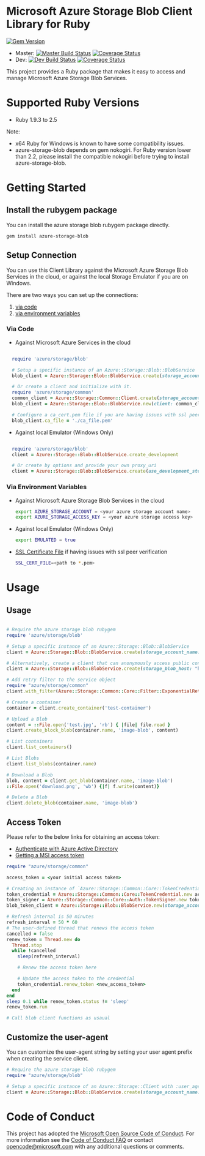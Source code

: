 # Microsoft Azure Storage Blob Client Library for Ruby

[![Gem Version](https://badge.fury.io/rb/azure-storage-blob.svg)](https://badge.fury.io/rb/azure-storage-blob)
* Master: [![Master Build Status](https://travis-ci.org/Azure/azure-storage-ruby.svg?branch=master)](https://travis-ci.org/Azure/azure-storage-ruby/branches) [![Coverage Status](https://coveralls.io/repos/github/Azure/azure-storage-ruby/badge.svg?branch=master)](https://coveralls.io/github/Azure/azure-storage-ruby?branch=master)
* Dev: [![Dev Build Status](https://travis-ci.org/Azure/azure-storage-ruby.svg?branch=dev)](https://travis-ci.org/Azure/azure-storage-ruby/branches) [![Coverage Status](https://coveralls.io/repos/github/Azure/azure-storage-ruby/badge.svg?branch=dev)](https://coveralls.io/github/Azure/azure-storage-ruby?branch=dev)

This project provides a Ruby package that makes it easy to access and manage Microsoft Azure Storage Blob Services.


# Supported Ruby Versions

* Ruby 1.9.3 to 2.5

Note: 

* x64 Ruby for Windows is known to have some compatibility issues.
* azure-storage-blob depends on gem nokogiri. For Ruby version lower than 2.2, please install the compatible nokogiri before trying to install azure-storage-blob.

# Getting Started

## Install the rubygem package

You can install the azure storage blob rubygem package directly.

```bash
gem install azure-storage-blob
```

## Setup Connection

You can use this Client Library against the Microsoft Azure Storage Blob Services in the cloud, or against the local Storage Emulator if you are on Windows.

There are two ways you can set up the connections:

1. [via code](#via-code)
2. [via environment variables](#via-environment-variables)

<a name="via-code"></a>
### Via Code
* Against Microsoft Azure Services in the cloud

```ruby

  require 'azure/storage/blob'

  # Setup a specific instance of an Azure::Storage::Blob::BlobService
  blob_client = Azure::Storage::Blob::BlobService.create(storage_account_name: <your account name>, storage_access_key: <your access key>)

  # Or create a client and initialize with it.
  require 'azure/storage/common'
  common_client = Azure::Storage::Common::Client.create(storage_account_name: <your account name>, storage_access_key: <your access key>)
  blob_client = Azure::Storage::Blob::BlobService.new(client: common_client)

  # Configure a ca_cert.pem file if you are having issues with ssl peer verification
  blob_client.ca_file = './ca_file.pem'

```

* Against local Emulator (Windows Only)

```ruby

  require 'azure/storage/blob'
  client = Azure::Storage::Blob::BlobService.create_development

  # Or create by options and provide your own proxy_uri
  client = Azure::Storage::Blob::BlobService.create(use_development_storage: true, development_storage_proxy_uri: <your proxy uri>)

```

<a name="via-environment-variables"></a>
### Via Environment Variables

* Against Microsoft Azure Storage Blob Services in the cloud

    ```bash
    export AZURE_STORAGE_ACCOUNT = <your azure storage account name>
    export AZURE_STORAGE_ACCESS_KEY = <your azure storage access key>
    ```

* Against local Emulator (Windows Only)

    ```bash
    export EMULATED = true
    ```

* [SSL Certificate File](https://gist.github.com/fnichol/867550) if having issues with ssl peer verification
    
    ```bash
    SSL_CERT_FILE=<path to *.pem>
    ```

# Usage

<a name="usage"></a>
## Usage

```ruby

# Require the azure storage blob rubygem
require 'azure/storage/blob'

# Setup a specific instance of an Azure::Storage::Blob::BlobService
client = Azure::Storage::Blob::BlobService.create(storage_account_name: <your account name>, storage_access_key: <your access key>)

# Alternatively, create a client that can anonymously access public containers for read operations
client = Azure::Storage::Blob::BlobService.create(storage_blob_host: "https://youraccountname.blob.core.windows.net")

# Add retry filter to the service object
require "azure/storage/common"
client.with_filter(Azure::Storage::Common::Core::Filter::ExponentialRetryPolicyFilter.new)

# Create a container
container = client.create_container('test-container')

# Upload a Blob
content = ::File.open('test.jpg', 'rb') { |file| file.read }
client.create_block_blob(container.name, 'image-blob', content)

# List containers
client.list_containers()

# List Blobs
client.list_blobs(container.name)

# Download a Blob
blob, content = client.get_blob(container.name, 'image-blob')
::File.open('download.png', 'wb') {|f| f.write(content)}

# Delete a Blob
client.delete_blob(container.name, 'image-blob')

```

<a name="token"></a>
## Access Token

Please refer to the below links for obtaining an access token:
* [Authenticate with Azure Active Directory](https://docs.microsoft.com/en-us/rest/api/storageservices/authenticate-with-azure-active-directory)
* [Getting a MSI access token](https://docs.microsoft.com/en-us/azure/active-directory/managed-identities-azure-resources/tutorial-linux-vm-access-storage#get-an-access-token-and-use-it-to-call-azure-storage)

```ruby
require "azure/storage/common"

access_token = <your initial access token>

# Creating an instance of `Azure::Storage::Common::Core::TokenCredential`
token_credential = Azure::Storage::Common::Core::TokenCredential.new access_token
token_signer = Azure::Storage::Common::Core::Auth::TokenSigner.new token_credential
blob_token_client = Azure::Storage::Blob::BlobService.new(storage_account_name: <your_account_name>, signer: token_signer)

# Refresh internal is 50 minutes
refresh_interval = 50 * 60
# The user-defined thread that renews the access token
cancelled = false
renew_token = Thread.new do
  Thread.stop
  while !cancelled
    sleep(refresh_interval)

    # Renew the access token here

    # Update the access token to the credential
    token_credential.renew_token <new_access_token>
  end
end
sleep 0.1 while renew_token.status != 'sleep'
renew_token.run

# Call blob client functions as usaual

```

<a name="Customize the user-agent"></a>
## Customize the user-agent

You can customize the user-agent string by setting your user agent prefix when creating the service client.

```ruby
# Require the azure storage blob rubygem
require "azure/storage/blob"

# Setup a specific instance of an Azure::Storage::Client with :user_agent_prefix option
client = Azure::Storage::Blob::BlobService.create(storage_account_name: <your account name>, storage_access_key: <your access key>, user_agent_prefix: <your application name>)
```

# Code of Conduct 
This project has adopted the [Microsoft Open Source Code of Conduct](https://opensource.microsoft.com/codeofconduct/). For more information see the [Code of Conduct FAQ](https://opensource.microsoft.com/codeofconduct/faq/) or contact [opencode@microsoft.com](mailto:opencode@microsoft.com) with any additional questions or comments.
